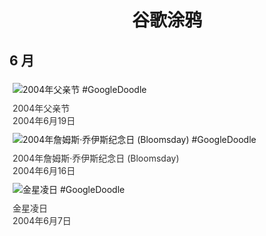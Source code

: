 
<h1 align="center"> 谷歌涂鸦 </h1>




## 6 月

<div class="image">


<img src="https://lh3.googleusercontent.com/aqVS8HmlANeWD21_eb-4DfdtEq2XhXI4X2iBJNOQeWvpCZh05OUW2W3sG_YX7cDudrUxHPWpLO_M8kShNv9EiEI5PgS3a4DUGqwDM57UIw=s660" alt="2004年父亲节 #GoogleDoodle" style="margin: 5px"/>
<div class="info" style="font-size: 14px; color:#333333; margin:5px"><div class="title">2004年父亲节</div><div class="date">2004年6月19日</div></div>

<img src="https://lh3.googleusercontent.com/eA935fdmle2aqSnDx1FDeECq_Xbr-gU3C2vyz8HPenDbq49MJOQchKurPHUdYrmbXHnYykX8NsNpdZv6MKmbsI8UuW3_iUq18cmoIKDh=s660" alt="2004年詹姆斯·乔伊斯纪念日 (Bloomsday) #GoogleDoodle" style="margin: 5px"/>
<div class="info" style="font-size: 14px; color:#333333; margin:5px"><div class="title">2004年詹姆斯·乔伊斯纪念日 (Bloomsday)</div><div class="date">2004年6月16日</div></div>

<img src="https://lh3.googleusercontent.com/K5bzJvjTgMpRD90a6rb_Enb-C7j4Lfkmy5YJwUwgRnapVrN3s1-OOHvd1v4JkgvHLaD2mYxvkyvbVwiEZVYnqdxVoQptMRQsz2Sc0-kX=s660" alt="金星凌日 #GoogleDoodle" style="margin: 5px"/>
<div class="info" style="font-size: 14px; color:#333333; margin:5px"><div class="title">金星凌日</div><div class="date">2004年6月7日</div></div>

</div>








